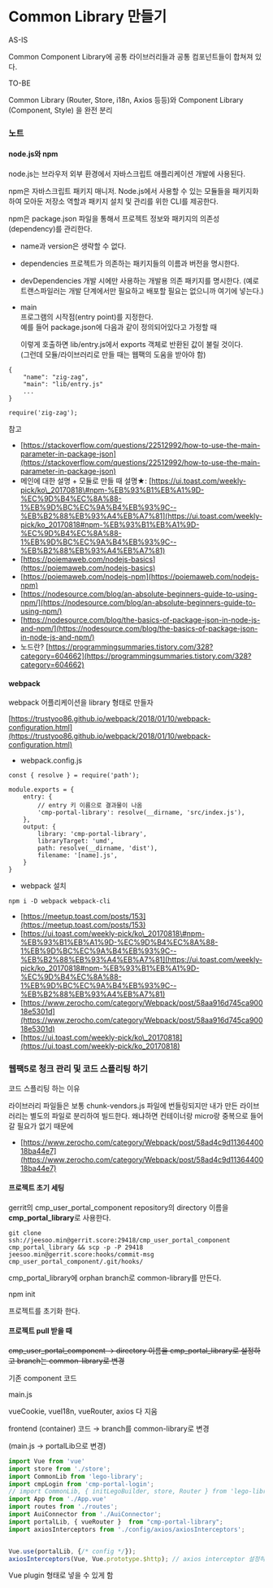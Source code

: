 # Common Library 만들기

AS-IS

Common Component Library에 공통 라이브러리들과 공통 컴포넌트들이 합쳐져 있다.

TO-BE

Common Library \(Router, Store, i18n, Axios 등등\)와 Component Library \(Component, Style\) 을 완전 분리

### 노트

#### node.js와 npm

node.js는 브라우저 외부 환경에서 자바스크립트 애플리케이션 개발에 사용된다.

npm은 자바스크립트 패키지 매니저. Node.js에서 사용할 수 있는 모듈들을 패키지화하여 모아둔 저장소 역할과 패키지 설치 및 관리를 위한 CLI를 제공한다.

npm은 package.json 파일을 통해서 프로젝트 정보와 패키지의 의존성\(dependency\)를 관리한다.

* name과 version은 생략할 수 없다.
* dependencies 프로젝트가 의존하는 패키지들의 이름과 버전을 명시한다.
* devDependencies 개발 시에만 사용하는 개발용 의존 패키지를 명시한다. \(예로 트랜스파일러는 개발 단계에서만 필요하고 배포할 필요는 없으니까 여기에 넣는다.\)
* main  
  프로그램의 시작점\(entry point\)를 지정한다.  
  예를 들어 package.json에 다음과 같이 정의되어있다고 가정할 때

  이렇게 호출하면 lib/entry.js에서 exports 객체로 반환된 값이 불릴 것이다.  
  \(그런데 모듈/라이브러리로 만들 때는 웹팩의 도움을 받아야 함\)

```text
{
    "name": "zig-zag",
	"main": "lib/entry.js"
	...
}

require('zig-zag');
```

참고

* [https://stackoverflow.com/questions/22512992/how-to-use-the-main-parameter-in-package-json](https://stackoverflow.com/questions/22512992/how-to-use-the-main-parameter-in-package-json)
* 메인에 대한 설명 + 모듈로 만들 때 설명★: [https://ui.toast.com/weekly-pick/ko\_20170818\#npm-%EB%93%B1%EB%A1%9D-%EC%9D%B4%EC%8A%88-1%EB%9D%BC%EC%9A%B4%EB%93%9C--%EB%B2%88%EB%93%A4%EB%A7%81](https://ui.toast.com/weekly-pick/ko_20170818#npm-%EB%93%B1%EB%A1%9D-%EC%9D%B4%EC%8A%88-1%EB%9D%BC%EC%9A%B4%EB%93%9C--%EB%B2%88%EB%93%A4%EB%A7%81)
* [https://poiemaweb.com/nodejs-basics](https://poiemaweb.com/nodejs-basics)
* [https://poiemaweb.com/nodejs-npm](https://poiemaweb.com/nodejs-npm)
* [https://nodesource.com/blog/an-absolute-beginners-guide-to-using-npm/](https://nodesource.com/blog/an-absolute-beginners-guide-to-using-npm/)
* [https://nodesource.com/blog/the-basics-of-package-json-in-node-js-and-npm/](https://nodesource.com/blog/the-basics-of-package-json-in-node-js-and-npm/)
* 노드란? [https://programmingsummaries.tistory.com/328?category=604662](https://programmingsummaries.tistory.com/328?category=604662)

#### webpack

webpack 어플리케이션을 library 형태로 만들자

[https://trustyoo86.github.io/webpack/2018/01/10/webpack-configuration.html](https://trustyoo86.github.io/webpack/2018/01/10/webpack-configuration.html)

* webpack.config.js

```text
const { resolve } = require('path');

module.exports = {
    entry: {
		// entry 키 이름으로 결과물이 나옴
        'cmp-portal-library': resolve(__dirname, 'src/index.js'),
    },
    output: {
        library: 'cmp-portal-library',
        libraryTarget: 'umd',
        path: resolve(__dirname, 'dist'),
        filename: '[name].js',
    }
}
```

* webpack 설치

```text
npm i -D webpack webpack-cli
```

* [https://meetup.toast.com/posts/153](https://meetup.toast.com/posts/153)
* [https://ui.toast.com/weekly-pick/ko\_20170818\#npm-%EB%93%B1%EB%A1%9D-%EC%9D%B4%EC%8A%88-1%EB%9D%BC%EC%9A%B4%EB%93%9C--%EB%B2%88%EB%93%A4%EB%A7%81](https://ui.toast.com/weekly-pick/ko_20170818#npm-%EB%93%B1%EB%A1%9D-%EC%9D%B4%EC%8A%88-1%EB%9D%BC%EC%9A%B4%EB%93%9C--%EB%B2%88%EB%93%A4%EB%A7%81)
* [https://www.zerocho.com/category/Webpack/post/58aa916d745ca90018e5301d](https://www.zerocho.com/category/Webpack/post/58aa916d745ca90018e5301d)
* [https://ui.toast.com/weekly-pick/ko\_20170818](https://ui.toast.com/weekly-pick/ko_20170818)

### 웹팩5로 청크 관리 및 코드 스플리팅 하기

코드 스플리팅 하는 이유

라이브러리 파일들은 보통 chunk-vendors.js 파일에 번들링되지만 내가 만든 라이브러리는 별도의 파일로 분리하여 빌드한다. 왜냐하면 컨테이너랑 micro랑 중복으로 들어갈 필요가 없기 때문에

* [https://www.zerocho.com/category/Webpack/post/58ad4c9d1136440018ba44e7](https://www.zerocho.com/category/Webpack/post/58ad4c9d1136440018ba44e7)

#### 프로젝트 초기 세팅

gerrit의 cmp\_user\_portal\_component repository의 directory 이름을 **cmp\_portal\_library**로 사용한다.

```text
git clone ssh://jeesoo.min@gerrit.score:29418/cmp_user_portal_component cmp_portal_library && scp -p -P 29418 jeesoo.min@gerrit.score:hooks/commit-msg cmp_user_portal_component/.git/hooks/
```

cmp\_portal\_library에 orphan branch로 common-library를 만든다.

npm init

프로젝트를 초기화 한다.

#### 프로젝트 pull 받을 때

~~cmp\_user\_portal\_component → directory 이름을 cmp\_portal\_library로 설정하고 branch는 common-library로 변경~~

기존 component 코드

main.js

vueCookie, vueI18n, vueRouter, axios 다 지움

frontend \(container\) 코드 → branch를 common-library로 변경

\(main.js → portalLib으로 변경\)

```javascript
import Vue from 'vue'
import store from './store';
import CommonLib from 'lego-library';
import cmpLogin from 'cmp-portal-login';
// import CommonLib, { initLegoBuilder, store, Router } from 'lego-library';
import App from './App.vue'
import routes from './routes';
import AuiConnector from './AuiConnector';
import portalLib, { vueRouter }  from "cmp-portal-library";
import axiosInterceptors from './config/axios/axiosInterceptors';


Vue.use(portalLib, {/* config */});
axiosInterceptors(Vue, Vue.prototype.$http); // axios interceptor 설정하는 거는 공통 라이브러리에서 말고 외부에서 하도록
```

Vue plugin 형태로 넣을 수 있게 함

